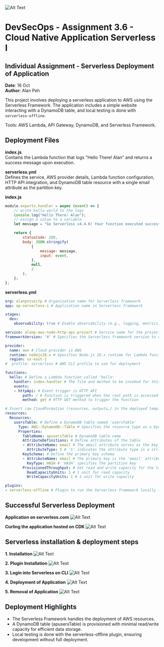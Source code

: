 ![Alt Text](https://github.com/lann87/cloud_infra_eng_ntu_coursework_alanp/blob/main/.misc/ntu_logo.png)  

# DevSecOps - Assignment 3.6 - Cloud Native Application Serverless I

## Individual Assignment - Serverless Deployment of Application

**Date**: 16 Oct  
**Author**: Alan Peh  

This project involves deploying a serverless application to AWS using the Serverless Framework. The application includes a simple website interacting with a DynamoDB table, and local testing is done with `serverless-offline`. 

Tools: AWS Lambda, API Gateway, DynamoDB, and Serverless Framework.

## Deployment Files

**index.js**  
Contains the Lambda function that logs "Hello There! Alan" and returns a success message upon execution.  

**serverless.yml**  
Defines the service, AWS provider details, Lambda function configuration, HTTP API integration, and DynamoDB table resource with a single email attribute as the partition key.  

**index.js**
```js
module.exports.handler = async (event) => {
    // write hello world to the logs
    console.log("Hello There! Alan");
    // assign a value to a variable
    let message = "Go Serverless v4.4.6! Your function executed successfully!";

    return {
        statusCode: 200,
        body: JSON.stringify(
            {
                message: message,
                input: event,
            },
            null,
            2
        ),
    };
};
```

**serverless.yml**
```yml
org: alanpntusctp # Organization name for Serverless framework
app: ap-serverless-i # Application name in Serverless framework

stages:
  dev:
    observability: true # Enable observability (e.g., logging, metrics, traces) for the dev stage

service: alanp-aws-node-http-api-project # Service name for the project
frameworkVersion: '4' # Specifies the Serverless framework version to use

provider:
  name: aws # Cloud provider is AWS
  runtime: nodejs18.x # Specifies Node.js 18.x runtime for Lambda functions
  region: us-east-1
#  profile: serverless # AWS CLI profile to use for deployment

functions:
  hello: # Define a Lambda function called 'hello'
    handler: index.handler # The file and method to be invoked for this function
    events:
    - httpApi: # Event trigger is HTTP API
        path: / # Function is triggered when the root path is accessed
        method: get # HTTP GET method to trigger the function

# Insert raw CloudFormation (resources, outputs…) in the deployed template
resources:
  Resources:
    usersTable: # Define a DynamoDB table named 'usersTable'
      Type: AWS::DynamoDB::Table # Specifies the resource type as a DynamoDB table
      Properties:
        TableName: apusersTable # DynamoDB table name
        AttributeDefinitions: # Define attributes of the table
        - AttributeName: email # The email attribute serves as the key
          AttributeType: S # 'S' indicates the attribute type is a string
        KeySchema: # Define the primary key schema
        - AttributeName: email # The primary key is the 'email' attribute
          KeyType: HASH # 'HASH' specifies the partition key
        ProvisionedThroughput: # Set read and write capacity for the table
          ReadCapacityUnits: 1 # 1 unit for read capacity
          WriteCapacityUnits: 1 # 1 unit for write capacity

plugins:
- serverless-offline # Plugin to run the Serverless framework locally for testing
```

## Successful Serverless Deployment

**Application on serverless.com**
![Alt Text](https://github.com/lann87/cloud_infra_eng_ntu_coursework_alanp/blob/main/module3/assignment3.6/resources/16oct-serverless-websiteapp.png)

**Curling the application hosted on CDK**
![Alt Text](https://github.com/lann87/cloud_infra_eng_ntu_coursework_alanp/blob/main/module3/assignment3.6/resources/16oct-serverless-curl2.png)

## Serverless installation & deployment steps

**1. Installation**
![Alt Text](https://github.com/lann87/cloud_infra_eng_ntu_coursework_alanp/blob/main/module3/assignment3.6/resources/16oct-serverless-serverlessinstallation.png)

**2. Plugin Installation**
![Alt Text](https://github.com/lann87/cloud_infra_eng_ntu_coursework_alanp/blob/main/module3/assignment3.6/resources/16oct-serverless-plugininstall.png)

**3. Login into Serverless on CLI**
![Alt Text](https://github.com/lann87/cloud_infra_eng_ntu_coursework_alanp/blob/main/module3/assignment3.6/resources/16oct-serverless-logincli.png)

**4. Deployment of Application**
![Alt Text](https://github.com/lann87/cloud_infra_eng_ntu_coursework_alanp/blob/main/module3/assignment3.6/resources/16oct-serverless-deploy.png)

**5. Removal of Application**
![Alt Text](https://github.com/lann87/cloud_infra_eng_ntu_coursework_alanp/blob/main/module3/assignment3.6/resources/16oct-serverless-remove.png)

## Deployment Highlights

- The Serverless Framework handles the deployment of AWS resources.  
- A DynamoDB table (apusersTable) is provisioned with minimal read/write capacity for efficient data storage.  
- Local testing is done with the serverless-offline plugin, ensuring development without full deployment.  
